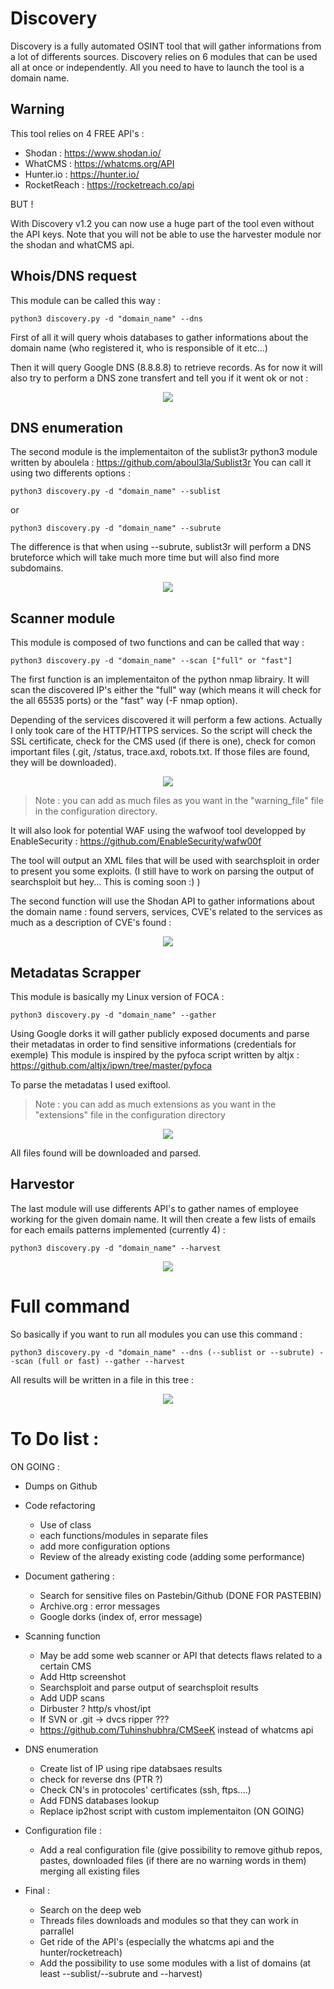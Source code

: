 # Discovery

Discovery is a fully automated OSINT tool that will gather informations from a lot of differents sources. 
Discovery relies on 6 modules that can be used all at once or independently. All you need to have to launch the tool is a domain name.

## Warning

This tool relies on 4 FREE API's : 
- Shodan : https://www.shodan.io/
- WhatCMS : https://whatcms.org/API
- Hunter.io : https://hunter.io/
- RocketReach : https://rocketreach.co/api 

BUT !

With Discovery v1.2 you can now use a huge part of the tool even without the API keys. Note that you will not be able to use the harvester module nor the shodan and whatCMS api.

## Whois/DNS request

This module can be called this way :

    python3 discovery.py -d "domain_name" --dns

First of all it will query whois databases to gather informations about the domain name (who registered it, who is responsible of it etc...)

Then it will query Google DNS (8.8.8.8) to retrieve records. As for now it will also try to perform a DNS zone transfert and tell you if it went ok or not :

<p align="center">
<img src="https://github.com/Dfte/Discovery/blob/master/images/1.png">
</p>

## DNS enumeration

The second module is the implementaiton of the sublist3r python3 module written by aboulela :
https://github.com/aboul3la/Sublist3r
You can call it using two differents options :

    python3 discovery.py -d "domain_name" --sublist
or

    python3 discovery.py -d "domain_name" --subrute

The difference is that when using --subrute, sublist3r will perform a DNS bruteforce which will take much more time but will also find more subdomains.
<p align="center">
<img src="https://github.com/Dfte/Discovery/blob/master/images/12.png">
</p>

## Scanner module

This module is composed of two functions and can be called that way :

    python3 discovery.py -d "domain_name" --scan ["full" or "fast"]

The first function is an implementaiton of the python nmap librairy. It will scan the discovered IP's either the "full" way (which means it will check for the all 65535 ports) or the "fast" way (-F nmap option).

Depending of the services discovered it will perform a few actions. Actually I only took care of the HTTP/HTTPS services. So the script will check the SSL certificate, check for the CMS used (if there is one), check for comon important files (.git, /status, trace.axd, robots.txt. If those files are found, they will be downloaded).

<p align="center">
<img src="https://github.com/Dfte/Discovery/blob/master/images/16.png">
</p>

>Note : you can add as much files as you want in the "warning_file" file in the configuration directory.

It will also look for potential WAF using the wafwoof tool developped by EnableSecurity : https://github.com/EnableSecurity/wafw00f

The tool will output an XML files that will be used with searchsploit in order to present you some exploits. (I still have to work on parsing the output of searchsploit but hey... This is coming soon :) )

The second function will use the Shodan API to gather informations about the domain name : found servers, services, CVE's related to the services as much as a description of CVE's found :
<p align="center">
<img src="https://github.com/Dfte/Discovery/blob/master/images/15.png">
</p>

## Metadatas Scrapper

This module is basically my Linux version of FOCA :

    python3 discovery.py -d "domain_name" --gather

Using Google dorks it will gather publicly exposed documents and parse their metadatas in order to find sensitive informations (credentials for exemple)
This module is inspired by the pyfoca script written by altjx : https://github.com/altjx/ipwn/tree/master/pyfoca

To parse the metadatas I used exiftool.

>Note : you can add as much extensions as you want in the "extensions" file in the configuration directory
<p align="center">
<img src="https://github.com/Dfte/Discovery/blob/master/images/13.png">
</p>

All files found will be downloaded and parsed. 

## Harvestor

The last module will use differents API's to gather names of employee working for the given domain name. It will then create a few lists of emails for each emails patterns implemented (currently 4) :

    python3 discovery.py -d "domain_name" --harvest 

<p align="center">
<img src="https://github.com/Dfte/Discovery/blob/master/images/18.png">
</p>

# Full command 

So basically if you want to run all modules you can use this command :

    python3 discovery.py -d "domain_name" --dns (--sublist or --subrute) --scan (full or fast) --gather --harvest
All results will be written in a file in this tree :

<p align="center">
<img src="https://github.com/Dfte/Discovery/blob/master/images/17.png">
</p>

# To Do list :

ON GOING :
 - Dumps on Github


 - Code refactoring
    - Use of class
    - each functions/modules in separate files
    - add more configuration options
    - Review of the already existing code (adding some performance)

 - Document gathering :
    - Search for sensitive files on Pastebin/Github (DONE FOR PASTEBIN)
    - Archive.org : error messages
    - Google dorks (index of, error message)
    
 - Scanning function
    - May be add some web scanner or API that detects flaws related to a certain CMS  
    - Add Http screenshot
    - Searchsploit and parse output of searchsploit results
    - Add UDP scans
    - Dirbuster ? http/s vhost/ipt 
    - If SVN or .git -> dvcs ripper ???
    - https://github.com/Tuhinshubhra/CMSeeK instead of whatcms api
 
 - DNS enumeration 
    - Create list of IP using ripe databsaes results
    - check for reverse dns (PTR ?)
    - Check CN's in protocoles' certificates (ssh, ftps....)
    - Add FDNS databases lookup
    - Replace ip2host script with custom implementaiton (ON GOING)
    
 - Configuration file :
    - Add a real configuration file (give possibility to remove github repos, pastes, downloaded files (if there are no warning words in them) merging all existing files
 
 - Final :
    - Search on the deep web
    - Threads files downloads and modules so that they can work in parrallel
    - Get ride of the API's (especially the whatcms api and the hunter/rocketreach)
    - Add the possibility to use some modules with a list of domains (at least --sublist/--subrute and --harvest)
